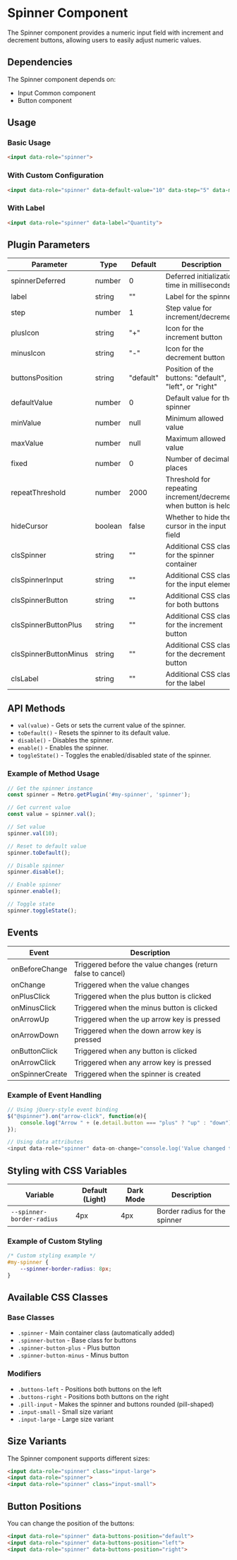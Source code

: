 # Spinner Component

The Spinner component provides a numeric input field with increment and decrement buttons, allowing users to easily adjust numeric values.

## Dependencies

The Spinner component depends on:
- Input Common component
- Button component

## Usage

### Basic Usage

```html
<input data-role="spinner">
```

### With Custom Configuration

```html
<input data-role="spinner" data-default-value="10" data-step="5" data-min-value="0" data-max-value="100">
```

### With Label

```html
<input data-role="spinner" data-label="Quantity">
```

## Plugin Parameters

| Parameter | Type | Default | Description |
| --- | --- | --- | --- |
| spinnerDeferred | number | 0 | Deferred initialization time in milliseconds |
| label | string | "" | Label for the spinner |
| step | number | 1 | Step value for increment/decrement |
| plusIcon | string | "+" | Icon for the increment button |
| minusIcon | string | "-" | Icon for the decrement button |
| buttonsPosition | string | "default" | Position of the buttons: "default", "left", or "right" |
| defaultValue | number | 0 | Default value for the spinner |
| minValue | number | null | Minimum allowed value |
| maxValue | number | null | Maximum allowed value |
| fixed | number | 0 | Number of decimal places |
| repeatThreshold | number | 2000 | Threshold for repeating increment/decrement when button is held |
| hideCursor | boolean | false | Whether to hide the cursor in the input field |
| clsSpinner | string | "" | Additional CSS class for the spinner container |
| clsSpinnerInput | string | "" | Additional CSS class for the input element |
| clsSpinnerButton | string | "" | Additional CSS class for both buttons |
| clsSpinnerButtonPlus | string | "" | Additional CSS class for the increment button |
| clsSpinnerButtonMinus | string | "" | Additional CSS class for the decrement button |
| clsLabel | string | "" | Additional CSS class for the label |

## API Methods

+ `val(value)` - Gets or sets the current value of the spinner.
+ `toDefault()` - Resets the spinner to its default value.
+ `disable()` - Disables the spinner.
+ `enable()` - Enables the spinner.
+ `toggleState()` - Toggles the enabled/disabled state of the spinner.

### Example of Method Usage

```javascript
// Get the spinner instance
const spinner = Metro.getPlugin('#my-spinner', 'spinner');

// Get current value
const value = spinner.val();

// Set value
spinner.val(10);

// Reset to default value
spinner.toDefault();

// Disable spinner
spinner.disable();

// Enable spinner
spinner.enable();

// Toggle state
spinner.toggleState();
```

## Events

| Event | Description |
| --- | --- |
| onBeforeChange | Triggered before the value changes (return false to cancel) |
| onChange | Triggered when the value changes |
| onPlusClick | Triggered when the plus button is clicked |
| onMinusClick | Triggered when the minus button is clicked |
| onArrowUp | Triggered when the up arrow key is pressed |
| onArrowDown | Triggered when the down arrow key is pressed |
| onButtonClick | Triggered when any button is clicked |
| onArrowClick | Triggered when any arrow key is pressed |
| onSpinnerCreate | Triggered when the spinner is created |

### Example of Event Handling

```javascript
// Using jQuery-style event binding
$("@spinner").on("arrow-click", function(e){
    console.log("Arrow " + (e.detail.button === "plus" ? "up" : "down") + " pressed");
});

// Using data attributes
<input data-role="spinner" data-on-change="console.log('Value changed to: ' + arguments[0].detail.val)">
```

## Styling with CSS Variables

| Variable | Default (Light) | Dark Mode | Description |
| --- | --- | --- | --- |
| `--spinner-border-radius` | 4px | 4px | Border radius for the spinner |

### Example of Custom Styling

```css
/* Custom styling example */
#my-spinner {
    --spinner-border-radius: 8px;
}
```

## Available CSS Classes

### Base Classes
- `.spinner` - Main container class (automatically added)
- `.spinner-button` - Base class for buttons
- `.spinner-button-plus` - Plus button
- `.spinner-button-minus` - Minus button

### Modifiers
- `.buttons-left` - Positions both buttons on the left
- `.buttons-right` - Positions both buttons on the right
- `.pill-input` - Makes the spinner and buttons rounded (pill-shaped)
- `.input-small` - Small size variant
- `.input-large` - Large size variant

## Size Variants

The Spinner component supports different sizes:

```html
<input data-role="spinner" class="input-large">
<input data-role="spinner">
<input data-role="spinner" class="input-small">
```

## Button Positions

You can change the position of the buttons:

```html
<input data-role="spinner" data-buttons-position="default">
<input data-role="spinner" data-buttons-position="left">
<input data-role="spinner" data-buttons-position="right">
```